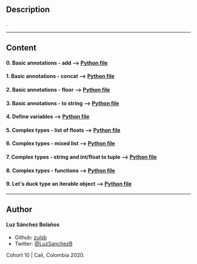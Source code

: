 ## Description

.

---
## Content

#### 0. Basic annotations - add --> [Python file](./0-add.py)

#### 1. Basic annotations - concat --> [Python file](./1-concat.py)

#### 2. Basic annotations - floor --> [Python file](./2-floor.py)

#### 3. Basic annotations - to string --> [Python file](./3-to_str.py)

#### 4. Define variables --> [Python file](./4-define_variables.py)

#### 5. Complex types - list of floats --> [Python file](./5-sum_list.py)

#### 6. Complex types - mixed list --> [Python file](./6-sum_mixed_list.py)

#### 7. Complex types - string and int/float to tuple --> [Python file](./7-to_kv.py)

#### 8. Complex types - functions --> [Python file](./8-make_multiplier.py)

#### 9. Let's duck type an iterable object --> [Python file](./9-element_length.py)

---

## Author
#### Luz Sánchez Bolaños
- Github: [zulsb](https://github.com/zulsb)
- Twitter: [@LuzSanchezB](https://twitter.com/LuzSanchezB)

Cohort 10 | Cali, Colombia 2020.